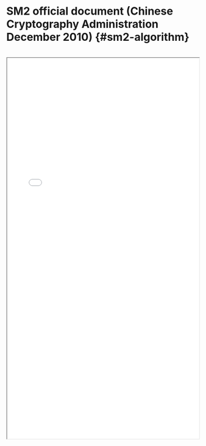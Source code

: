 # SM2 official document (Chinese Cryptography Administration December 2010) {#sm2-algorithm}
<br>
<iframe src="/gmdocs/pdf/SM2-Algorithm.pdf#view=fit" width="100%" height="1000"> </iframe>